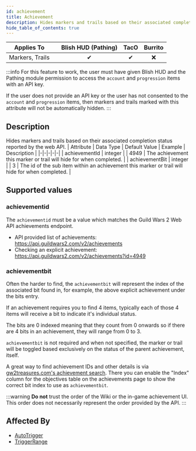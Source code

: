 ```yaml
---
id: achievement
title: Achievement
description: Hides markers and trails based on their associated completion status reported by the web API.
hide_table_of_contents: true
---
```

| Applies To | | Blish HUD (Pathing) | TacO | Burrito |
|-|-|-|-|-|
| <center>Markers, Trails</center> | | <center>✔</center> | <center>✔</center> | <center>❌</center> |


:::info 
For this feature to work, the user must have given Blish HUD and the Pathing module permission to access the `account` and `progression` items with an API key.

If the user does not provide an API key or the user has not consented to the `account` and `progression` items, then markers and trails marked with this attribute will not be automatically hidden.
:::


## Description
Hides markers and trails based on their associated completion status reported by the web API.
| Attribute | Data Type | Default Value | Example | Description |
|-|-|-|-|-|
| achievementId | integer |  | 4949 | The achievement this marker or trail will hide for when completed. | 
| achievementBit | integer |  | 3 | The id of the sub item within an achievement this marker or trail will hide for when completed. | 

## Supported values
### achievementid

The `achievementid` must be a value which matches the Guild Wars 2 Web API achievements endpoint.
- API provided list of achievements: https://api.guildwars2.com/v2/achievements
- Checking an explicit achievement: https://api.guildwars2.com/v2/achievements?id=4949

### achievementbit
Often the harder to find, the `achievementbit` will represent the index of the associated bit found in, for example, the above explicit achievement under the bits entry.

If an achievement requires you to find 4 items, typically each of those 4 items will receive a bit to indicate it's individual status.

The bits are 0 indexed meaning that they count from 0 onwards so if there are 4 bits in an achievement, they will range from 0 to 3.

`achievementbit` is not required and when not specified, the marker or trail will be toggled based exclusively on the status of the parent achievement, itself.

A great way to find achievement IDs and other details is via [gw2treasures.com's achievement search](https://en.gw2treasures.com/achievement).  There you can enable the "Index" column for the objectives table on the achievements page to show the correct bit index to use as `achievementbit`.

:::warning 
**Do not** trust the order of the Wiki or the in-game achievement UI. This order does not necessarily represent the order provided by the API.
:::


## Affected By
- [AutoTrigger](/docs/marker-dev/attributes/autotrigger)
- [TriggerRange](/docs/marker-dev/attributes/triggerrange)

